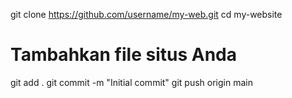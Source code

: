 git clone https://github.com/username/my-web.git
cd my-website
# Tambahkan file situs Anda
git add .
git commit -m "Initial commit"
git push origin main
